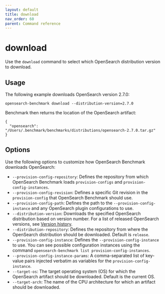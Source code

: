 ```yaml
---
layout: default
title: download
nav_order: 60
parent: Command reference
---
```


# download

Use the `download` command to select which OpenSearch distribution version to download. 

## Usage

The following example downloads OpenSearch version 2.7.0:

```
opensearch-benchmark download --distribution-version=2.7.0
```

Benchmark then returns the location of the OpenSearch artifact:

```
{
  "opensearch": "/Users/.benchmark/benchmarks/distributions/opensearch-2.7.0.tar.gz"
}
```

## Options

Use the following options to customize how OpenSearch Benchmark downloads OpenSearch:

- `--provision-config-repository`: Defines the repository from which OpenSearch Benchmark loads `provision-configs` and `provision-config-instances`. 
- `--provision-config-revision`: Defines a specific Git revision in the `provision-config` that OpenSearch Benchmark should use.
- `--provision-config-path`: Defines the path to the `--provision-config-instance` and any OpenSearch plugin configurations to use.
- `--distribution-version`: Downloads the specified OpenSearch distribution based on version number. For a list of released OpenSearch versions, see [Version history](https://opensearch.org/docs/version-history/).
- `--distribution-repository`: Defines the repository from where the OpenSearch distribution should be downloaded. Default is `release`.
- `--provision-config-instance`: Defines the `--provision-config-instance` to use. You can see possible configuration instances using the command `opensearch-benchmark list provision-config-instances`. 
- `--provision-config-instance-params`: A comma-separated list of key-value pairs injected verbatim as variables for the `provision-config-instance`.
- `--target-os`: The target operating system (OS) for which the OpenSearch artifact should be downloaded. Default is the current OS.
- `--target-arch`: The name of the CPU architecture for which an artifact should be downloaded.
